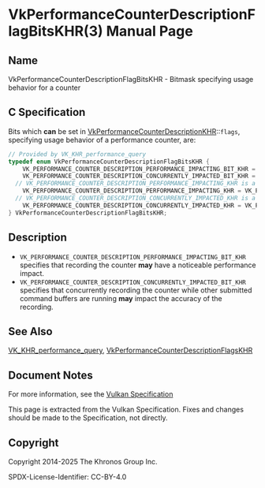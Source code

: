 # VkPerformanceCounterDescriptionFlagBitsKHR(3) Manual Page

## Name

VkPerformanceCounterDescriptionFlagBitsKHR - Bitmask specifying usage behavior for a counter



## [](#_c_specification)C Specification

Bits which **can** be set in [VkPerformanceCounterDescriptionKHR](https://registry.khronos.org/vulkan/specs/latest/man/html/VkPerformanceCounterDescriptionKHR.html)::`flags`, specifying usage behavior of a performance counter, are:

```c++
// Provided by VK_KHR_performance_query
typedef enum VkPerformanceCounterDescriptionFlagBitsKHR {
    VK_PERFORMANCE_COUNTER_DESCRIPTION_PERFORMANCE_IMPACTING_BIT_KHR = 0x00000001,
    VK_PERFORMANCE_COUNTER_DESCRIPTION_CONCURRENTLY_IMPACTED_BIT_KHR = 0x00000002,
  // VK_PERFORMANCE_COUNTER_DESCRIPTION_PERFORMANCE_IMPACTING_KHR is a deprecated alias
    VK_PERFORMANCE_COUNTER_DESCRIPTION_PERFORMANCE_IMPACTING_KHR = VK_PERFORMANCE_COUNTER_DESCRIPTION_PERFORMANCE_IMPACTING_BIT_KHR,
  // VK_PERFORMANCE_COUNTER_DESCRIPTION_CONCURRENTLY_IMPACTED_KHR is a deprecated alias
    VK_PERFORMANCE_COUNTER_DESCRIPTION_CONCURRENTLY_IMPACTED_KHR = VK_PERFORMANCE_COUNTER_DESCRIPTION_CONCURRENTLY_IMPACTED_BIT_KHR,
} VkPerformanceCounterDescriptionFlagBitsKHR;
```

## [](#_description)Description

- `VK_PERFORMANCE_COUNTER_DESCRIPTION_PERFORMANCE_IMPACTING_BIT_KHR` specifies that recording the counter **may** have a noticeable performance impact.
- `VK_PERFORMANCE_COUNTER_DESCRIPTION_CONCURRENTLY_IMPACTED_BIT_KHR` specifies that concurrently recording the counter while other submitted command buffers are running **may** impact the accuracy of the recording.

## [](#_see_also)See Also

[VK\_KHR\_performance\_query](https://registry.khronos.org/vulkan/specs/latest/man/html/VK_KHR_performance_query.html), [VkPerformanceCounterDescriptionFlagsKHR](https://registry.khronos.org/vulkan/specs/latest/man/html/VkPerformanceCounterDescriptionFlagsKHR.html)

## [](#_document_notes)Document Notes

For more information, see the [Vulkan Specification](https://registry.khronos.org/vulkan/specs/latest/html/vkspec.html#VkPerformanceCounterDescriptionFlagBitsKHR)

This page is extracted from the Vulkan Specification. Fixes and changes should be made to the Specification, not directly.

## [](#_copyright)Copyright

Copyright 2014-2025 The Khronos Group Inc.

SPDX-License-Identifier: CC-BY-4.0